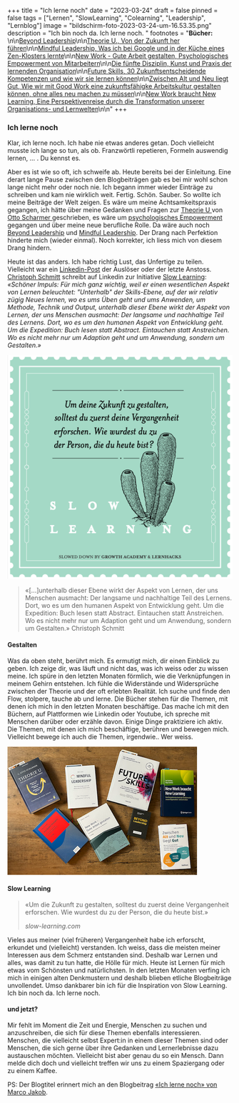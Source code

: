 +++
title = "Ich lerne noch"
date = "2023-03-24"
draft = false
pinned = false
tags = ["Lernen", "SlowLearning", "Colearning", "Leadership", "Lernblog"]
image = "bildschirm-foto-2023-03-24-um-16.53.35.png"
description = "Ich bin noch da. Ich lerne noch. "
footnotes = "**Bücher:** \n\n[Beyond Leadership](https://www.exlibris.ch/de/buecher-buch/deutschsprachige-buecher/matthias-moelleney/beyond-leadership/id/9783286514355/)\n\n[Theorie U., Von der Zukunft her führen](https://www.exlibris.ch/de/buecher-buch/deutschsprachige-buecher/c-otto-scharmer/theorie-u-von-der-zukunft-her-fuehren/id/9783849703479/)\n\n[Mindful Leadership, Was ich bei Google und in der Küche eines Zen-Klosters lernte](https://www.exlibris.ch/de/buecher-buch/deutschsprachige-buecher/marc-lesser/mindful-leadership-die-7-prinzipien-achtsamer-fuehrung/id/9783867812740/)\n\n[New Work - Gute Arbeit gestalten, Psychologisches Empowerment von Mitarbeitern](https://www.exlibris.ch/de/buecher-buch/deutschsprachige-buecher/carsten-c-schermuly/new-work-gute-arbeit-gestalten/id/9783648150023/)\n\n[Die fünfte Disziplin, Kunst und Praxis der lernenden Organisation](https://www.exlibris.ch/de/buecher-buch/deutschsprachige-buecher/peter-m-senge/die-fuenfte-disziplin/id/9783791040301/)\n\n[Future Skills, 30 Zukunftsentscheidende Kompetenzen und wie wir sie lernen können](https://www.exlibris.ch/de/buecher-buch/deutschsprachige-buecher/69-co-creators/future-skills/id/9783800666355/)\n\n[Zwischen Alt und Neu liegt Gut, Wie wir mit Good Work eine zukunftsfähigke Arbeitskultur gestalten können, ohne alles neu machen zu müssen](https://www.exlibris.ch/de/buecher-buch/deutschsprachige-buecher/jule-jankowski/zwischen-alt-und-neu-liegt-gut/id/9783800669332/)\n\n[New Work braucht New Learning, Eine Perspektivenreise durch die Transformation unserer Organisations- und Lernwelten](https://www.exlibris.ch/de/buecher-buch/deutschsprachige-buecher/jan-foelsing/new-work-braucht-new-learning/id/9783658327576/)\n\n[](https://www.exlibris.ch/de/buecher-buch/deutschsprachige-buecher/jan-foelsing/new-work-braucht-new-learning/id/9783658327576/)"
+++
### Ich lerne noch

Klar, ich lerne noch. Ich habe nie etwas anderes getan. Doch vielleicht musste ich lange so tun, als ob. Franzwörtli repetieren, Formeln auswendig lernen, ... . Du kennst es. 

Aber es ist wie so oft, ich schweife ab. Heute bereits bei der Einleitung. Eine derart lange Pause zwischen den Blogbeiträgen gab es bei mir wohl schon lange nicht mehr oder noch nie. Ich begann immer wieder Einträge zu schreiben und kam nie wirklich weit. Fertig. Schön. Sauber. So wollte ich meine Beiträge der Welt zeigen. Es wäre um meine Achtsamkeitspraxis gegangen, ich hätte über meine Gedanken und Fragen zur [Theorie U ](https://theory-u.de)von [Otto Scharmer ](https://ottoscharmer.com)geschrieben, es wäre um [psychologisches Empowerment ](https://www.hppyppl.de/blog/was-motiviert-menschen-psychologische-empowerment/)gegangen und über meine neue berufliche Rolle. Da wäre auch noch [Beyond Leadership](https://fh-hwz.ch/news/beyond-leadership-das-handbuch-von-matthias-moelleney-und-sybille-sachs) und [Mindful Leadership](https://www.arbor-verlag.de/bücher/aspekte-und-wege-der-achtsamkeit/mindful-leadership-die-7-prinzipien-achtsamer-fuehrung). Der Drang nach Perfektion hinderte mich (wieder einmal). Noch korrekter, ich liess mich von diesem Drang hindern.

Heute ist das anders. Ich habe richtig Lust, das Unfertige zu teilen. Vielleicht war ein [Linkedin-Post](https://www.linkedin.com/posts/bildungsdesign_slow-learning-activity-7044572443398524929-y-sq?utm_source=share&utm_medium=member_desktop) der Auslöser oder der letzte Anstoss. [Christoph Schmitt](https://www.linkedin.com/in/bildungsdesign/) schreibt auf Linkedin zur Initiative [Slow Learning](https://www.slow-learning.com/deutsch): *«Schöner Impuls: Für mich ganz wichtig, weil er einen wesentlichen Aspekt von Lernen beleuchtet: "Unterhalb" der Skills-Ebene, auf der wir relativ zügig Neues lernen, wo es ums Üben geht und ums Anwenden, um Methode, Technik und Output, unterhalb dieser Ebene wirkt der Aspekt von Lernen, der uns Menschen ausmacht: Der langsame und nachhaltige Teil des Lernens. Dort, wo es um den humanen Aspekt von Entwicklung geht. Um die Expedition: Buch lesen statt Abstract. Eintauchen statt Anstreichen. Wo es nicht mehr nur um Adaption geht und um Anwendung, sondern um Gestalten.»*

![Bild: slow-learning.com](bildschirm-foto-2023-03-24-um-16.29.57.png "Bild: slow-learning.com")

> «\[...]unterhalb dieser Ebene wirkt der Aspekt von Lernen, der uns Menschen ausmacht: Der langsame und nachhaltige Teil des Lernens. Dort, wo es um den humanen Aspekt von Entwicklung geht. Um die Expedition: Buch lesen statt Abstract. Eintauchen statt Anstreichen. Wo es nicht mehr nur um Adaption geht und um Anwendung, sondern um Gestalten.» Christoph Schmitt

#### Gestalten

Was da oben steht, berührt mich. Es ermutigt mich, dir einen Einblick zu geben. Ich zeige dir, was läuft und nicht das, was ich weiss oder zu wissen meine. Ich spüre in den letzten Monaten förmlich, wie die Verknüpfungen in meinem Gehirn entstehen. Ich fühle die Widerstände und Widersprüche zwischen der Theorie und der oft erlebten Realität. Ich suche und finde den Flow, stolpere, tauche ab und lerne. Die Bücher stehen für die Themen, mit denen ich mich in den letzten Monaten beschäftige. Das mache ich mit den Büchern, auf Plattformen wie Linkedin oder Youtube, ich spreche mit Menschen darüber oder erzähle davon. Einige Dinge praktiziere ich aktiv. Die Themen, mit denen ich mich beschäftige, berühren und bewegen mich. Vielleicht bewege ich auch die Themen, irgendwie.. Wer weiss. 

![](bildschirm-foto-2023-03-24-um-16.53.35.png)

#### Slow Learning

> «Um die Zukunft zu gestalten, solltest du zuerst deine Vergangenheit erforschen. Wie wurdest du zu der Person, die du heute bist.» 
>
> *slow-learning.com*

Vieles aus meiner (viel früheren) Vergangenheit habe ich erforscht, erkundet und (vielleicht) verstanden. Ich weiss, dass die meisten meiner Interessen aus dem Schmerz entstanden sind. Deshalb war Lernen und alles, was damit zu tun hatte, die Hölle für mich. Heute ist Lernen für mich etwas vom Schönsten und natürlichsten. In den letzten Monaten verfing ich mich in einigen alten Denkmustern und deshalb blieben etliche Blogbeiträge unvollendet. Umso dankbarer bin ich für die Inspiration von Slow Learning. Ich bin noch da. Ich lerne noch. 

#### und jetzt?

Mir fehlt im Moment die Zeit und Energie, Menschen zu suchen und anzuschreiben, die sich für diese Themen ebenfalls interessieren. Menschen, die vielleicht selbst Expert:in in einem dieser Themen sind oder Menschen, die sich gerne über ihre Gedanken und Lernerlebnisse dazu austauschen möchten. Vielleicht bist aber genau du so ein Mensch. Dann melde dich doch und vielleicht treffen wir uns zu einem Spaziergang oder zu einem Kaffee. 

PS: Der Blogtitel erinnert mich an den Blogbeitrag [«Ich lerne noch» von Marco Jakob](https://www.marcojakob.blog/ich-lerne-noch/).